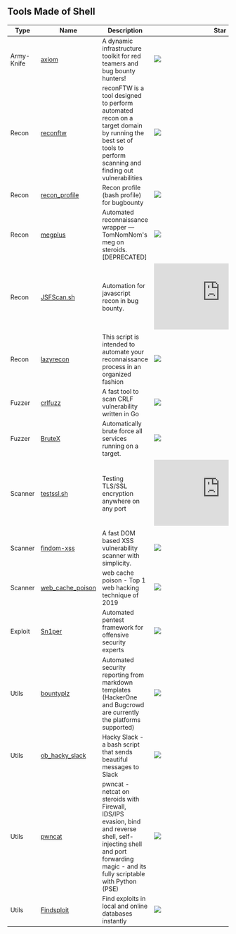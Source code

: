 
## Tools Made of Shell

| Type | Name | Description | Star | Tags | Badges |
| --- | --- | --- | --- | --- | --- |
|Army-Knife|[axiom](https://github.com/pry0cc/axiom)|A dynamic infrastructure toolkit for red teamers and bug bounty hunters! |![](https://img.shields.io/github/stars/pry0cc/axiom?label=%20)|[`infra`](/categorize/tags/infra.md)|![linux](/images/linux.png)![macos](/images/apple.png)![windows](/images/windows.png)[![Shell](/images/shell.png)](/categorize/langs/Shell.md)|
|Recon|[reconftw](https://github.com/six2dez/reconftw)|reconFTW is a tool designed to perform automated recon on a target domain by running the best set of tools to perform scanning and finding out vulnerabilities|![](https://img.shields.io/github/stars/six2dez/reconftw?label=%20)||![linux](/images/linux.png)![macos](/images/apple.png)![windows](/images/windows.png)[![Shell](/images/shell.png)](/categorize/langs/Shell.md)|
|Recon|[recon_profile](https://github.com/nahamsec/recon_profile)|Recon profile (bash profile) for bugbounty |![](https://img.shields.io/github/stars/nahamsec/recon_profile?label=%20)||![linux](/images/linux.png)![macos](/images/apple.png)![windows](/images/windows.png)[![Shell](/images/shell.png)](/categorize/langs/Shell.md)|
|Recon|[megplus](https://github.com/EdOverflow/megplus)|Automated reconnaissance wrapper — TomNomNom's meg on steroids. [DEPRECATED] |![](https://img.shields.io/github/stars/EdOverflow/megplus?label=%20)||![linux](/images/linux.png)![macos](/images/apple.png)![windows](/images/windows.png)[![Shell](/images/shell.png)](/categorize/langs/Shell.md)|
|Recon|[JSFScan.sh](https://github.com/KathanP19/JSFScan.sh)|Automation for javascript recon in bug bounty. |![](https://img.shields.io/github/stars/KathanP19/JSFScan.sh?label=%20)||![linux](/images/linux.png)![macos](/images/apple.png)![windows](/images/windows.png)[![Shell](/images/shell.png)](/categorize/langs/Shell.md)|
|Recon|[lazyrecon](https://github.com/nahamsec/lazyrecon)|This script is intended to automate your reconnaissance process in an organized fashion |![](https://img.shields.io/github/stars/nahamsec/lazyrecon?label=%20)||![linux](/images/linux.png)![macos](/images/apple.png)![windows](/images/windows.png)[![Shell](/images/shell.png)](/categorize/langs/Shell.md)|
|Fuzzer|[crlfuzz](https://github.com/dwisiswant0/crlfuzz)|A fast tool to scan CRLF vulnerability written in Go |![](https://img.shields.io/github/stars/dwisiswant0/crlfuzz?label=%20)||![linux](/images/linux.png)![macos](/images/apple.png)![windows](/images/windows.png)[![Shell](/images/shell.png)](/categorize/langs/Shell.md)|
|Fuzzer|[BruteX](https://github.com/1N3/BruteX)|Automatically brute force all services running on a target.|![](https://img.shields.io/github/stars/1N3/BruteX?label=%20)||![linux](/images/linux.png)![macos](/images/apple.png)![windows](/images/windows.png)[![Shell](/images/shell.png)](/categorize/langs/Shell.md)|
|Scanner|[testssl.sh](https://github.com/drwetter/testssl.sh)|Testing TLS/SSL encryption anywhere on any port |![](https://img.shields.io/github/stars/drwetter/testssl.sh?label=%20)||![linux](/images/linux.png)![macos](/images/apple.png)![windows](/images/windows.png)[![Shell](/images/shell.png)](/categorize/langs/Shell.md)|
|Scanner|[findom-xss](https://github.com/dwisiswant0/findom-xss)|A fast DOM based XSS vulnerability scanner with simplicity. |![](https://img.shields.io/github/stars/dwisiswant0/findom-xss?label=%20)|[`xss`](/categorize/tags/xss.md)|![linux](/images/linux.png)![macos](/images/apple.png)![windows](/images/windows.png)[![Shell](/images/shell.png)](/categorize/langs/Shell.md)|
|Scanner|[web_cache_poison](https://github.com/fngoo/web_cache_poison)|web cache poison - Top 1 web hacking technique of 2019|![](https://img.shields.io/github/stars/fngoo/web_cache_poison?label=%20)||![linux](/images/linux.png)![macos](/images/apple.png)![windows](/images/windows.png)[![Shell](/images/shell.png)](/categorize/langs/Shell.md)|
|Exploit|[Sn1per](https://github.com/1N3/Sn1per)|Automated pentest framework for offensive security experts |![](https://img.shields.io/github/stars/1N3/Sn1per?label=%20)||![linux](/images/linux.png)![macos](/images/apple.png)![windows](/images/windows.png)[![Shell](/images/shell.png)](/categorize/langs/Shell.md)|
|Utils|[bountyplz](https://github.com/fransr/bountyplz)|Automated security reporting from markdown templates (HackerOne and Bugcrowd are currently the platforms supported) |![](https://img.shields.io/github/stars/fransr/bountyplz?label=%20)|[`report`](/categorize/tags/report.md)|![linux](/images/linux.png)![macos](/images/apple.png)![windows](/images/windows.png)[![Shell](/images/shell.png)](/categorize/langs/Shell.md)|
|Utils|[ob_hacky_slack](https://github.com/openbridge/ob_hacky_slack)|Hacky Slack - a bash script that sends beautiful messages to Slack|![](https://img.shields.io/github/stars/openbridge/ob_hacky_slack?label=%20)||![linux](/images/linux.png)![macos](/images/apple.png)![windows](/images/windows.png)[![Shell](/images/shell.png)](/categorize/langs/Shell.md)|
|Utils|[pwncat](https://github.com/cytopia/pwncat)|pwncat - netcat on steroids with Firewall, IDS/IPS evasion, bind and reverse shell, self-injecting shell and port forwarding magic - and its fully scriptable with Python (PSE) |![](https://img.shields.io/github/stars/cytopia/pwncat?label=%20)||![linux](/images/linux.png)![macos](/images/apple.png)![windows](/images/windows.png)[![Shell](/images/shell.png)](/categorize/langs/Shell.md)|
|Utils|[Findsploit](https://github.com/1N3/Findsploit)|Find exploits in local and online databases instantly|![](https://img.shields.io/github/stars/1N3/Findsploit?label=%20)||![linux](/images/linux.png)![macos](/images/apple.png)![windows](/images/windows.png)[![Shell](/images/shell.png)](/categorize/langs/Shell.md)|

